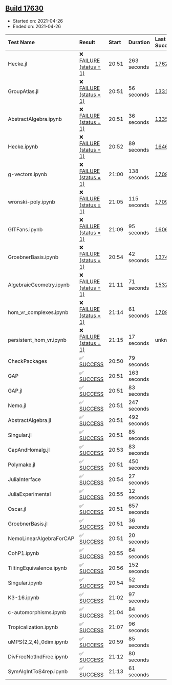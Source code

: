 ## [Build 17630](https://oscarci.mathematik.uni-kl.de/job/oscar/17630/)

* Started on: 2021-04-26
* Ended on: 2021-04-26

| Test Name    | Result | Start | Duration | Last Success | First Failure |
|:-------------|:-------|:------|:---------|:-------------|:--------------|
| Hecke.jl | ❌ [FAILURE (status = 1)](https://oscarci.mathematik.uni-kl.de/job/oscar/17630/artifact/logs/build-17630/Hecke.jl.log) | 20:51 | 263 seconds | [17629](https://oscarci.mathematik.uni-kl.de/job/oscar/17629/) | [17630](https://oscarci.mathematik.uni-kl.de/job/oscar/17630/) |
| GroupAtlas.jl | ❌ [FAILURE (status = 1)](https://oscarci.mathematik.uni-kl.de/job/oscar/17630/artifact/logs/build-17630/GroupAtlas.jl.log) | 20:51 | 56 seconds | [13311](https://oscarci.mathematik.uni-kl.de/job/oscar/13311/) | [13312](https://oscarci.mathematik.uni-kl.de/job/oscar/13312/) |
| AbstractAlgebra.ipynb | ❌ [FAILURE (status = 1)](https://oscarci.mathematik.uni-kl.de/job/oscar/17630/artifact/logs/build-17630/AbstractAlgebra.ipynb.log) | 20:51 | 36 seconds | [13355](https://oscarci.mathematik.uni-kl.de/job/oscar/13355/) | [13356](https://oscarci.mathematik.uni-kl.de/job/oscar/13356/) |
| Hecke.ipynb | ❌ [FAILURE (status = 1)](https://oscarci.mathematik.uni-kl.de/job/oscar/17630/artifact/logs/build-17630/Hecke.ipynb.log) | 20:52 | 89 seconds | [16463](https://oscarci.mathematik.uni-kl.de/job/oscar/16463/) | [16464](https://oscarci.mathematik.uni-kl.de/job/oscar/16464/) |
| g-vectors.ipynb | ❌ [FAILURE (status = 1)](https://oscarci.mathematik.uni-kl.de/job/oscar/17630/artifact/logs/build-17630/g-vectors.ipynb.log) | 21:00 | 138 seconds | [17099](https://oscarci.mathematik.uni-kl.de/job/oscar/17099/) | [17100](https://oscarci.mathematik.uni-kl.de/job/oscar/17100/) |
| wronski-poly.ipynb | ❌ [FAILURE (status = 1)](https://oscarci.mathematik.uni-kl.de/job/oscar/17630/artifact/logs/build-17630/wronski-poly.ipynb.log) | 21:05 | 115 seconds | [17098](https://oscarci.mathematik.uni-kl.de/job/oscar/17098/) | [17099](https://oscarci.mathematik.uni-kl.de/job/oscar/17099/) |
| GITFans.ipynb | ❌ [FAILURE (status = 1)](https://oscarci.mathematik.uni-kl.de/job/oscar/17630/artifact/logs/build-17630/GITFans.ipynb.log) | 21:09 | 95 seconds | [16068](https://oscarci.mathematik.uni-kl.de/job/oscar/16068/) | [16069](https://oscarci.mathematik.uni-kl.de/job/oscar/16069/) |
| GroebnerBasis.ipynb | ❌ [FAILURE (status = 1)](https://oscarci.mathematik.uni-kl.de/job/oscar/17630/artifact/logs/build-17630/GroebnerBasis.ipynb.log) | 20:54 | 42 seconds | [13748](https://oscarci.mathematik.uni-kl.de/job/oscar/13748/) | [13749](https://oscarci.mathematik.uni-kl.de/job/oscar/13749/) |
| AlgebraicGeometry.ipynb | ❌ [FAILURE (status = 1)](https://oscarci.mathematik.uni-kl.de/job/oscar/17630/artifact/logs/build-17630/AlgebraicGeometry.ipynb.log) | 21:11 | 71 seconds | [15322](https://oscarci.mathematik.uni-kl.de/job/oscar/15322/) | [15323](https://oscarci.mathematik.uni-kl.de/job/oscar/15323/) |
| hom_vr_complexes.ipynb | ❌ [FAILURE (status = 1)](https://oscarci.mathematik.uni-kl.de/job/oscar/17630/artifact/logs/build-17630/hom_vr_complexes.ipynb.log) | 21:14 | 61 seconds | [17099](https://oscarci.mathematik.uni-kl.de/job/oscar/17099/) | [17100](https://oscarci.mathematik.uni-kl.de/job/oscar/17100/) |
| persistent_hom_vr.ipynb | ❌ [FAILURE (status = 1)](https://oscarci.mathematik.uni-kl.de/job/oscar/17630/artifact/logs/build-17630/persistent_hom_vr.ipynb.log) | 21:15 | 17 seconds | unknown | unknown |
| CheckPackages | ✅ [SUCCESS](https://oscarci.mathematik.uni-kl.de/job/oscar/17630/artifact/logs/build-17630/CheckPackages.log) | 20:50 | 79 seconds |  |  |
| GAP | ✅ [SUCCESS](https://oscarci.mathematik.uni-kl.de/job/oscar/17630/artifact/logs/build-17630/GAP.log) | 20:51 | 163 seconds |  |  |
| GAP.jl | ✅ [SUCCESS](https://oscarci.mathematik.uni-kl.de/job/oscar/17630/artifact/logs/build-17630/GAP.jl.log) | 20:51 | 83 seconds |  |  |
| Nemo.jl | ✅ [SUCCESS](https://oscarci.mathematik.uni-kl.de/job/oscar/17630/artifact/logs/build-17630/Nemo.jl.log) | 20:51 | 247 seconds |  |  |
| AbstractAlgebra.jl | ✅ [SUCCESS](https://oscarci.mathematik.uni-kl.de/job/oscar/17630/artifact/logs/build-17630/AbstractAlgebra.jl.log) | 20:51 | 492 seconds |  |  |
| Singular.jl | ✅ [SUCCESS](https://oscarci.mathematik.uni-kl.de/job/oscar/17630/artifact/logs/build-17630/Singular.jl.log) | 20:51 | 85 seconds |  |  |
| CapAndHomalg.jl | ✅ [SUCCESS](https://oscarci.mathematik.uni-kl.de/job/oscar/17630/artifact/logs/build-17630/CapAndHomalg.jl.log) | 20:53 | 83 seconds |  |  |
| Polymake.jl | ✅ [SUCCESS](https://oscarci.mathematik.uni-kl.de/job/oscar/17630/artifact/logs/build-17630/Polymake.jl.log) | 20:51 | 450 seconds |  |  |
| JuliaInterface | ✅ [SUCCESS](https://oscarci.mathematik.uni-kl.de/job/oscar/17630/artifact/logs/build-17630/JuliaInterface.log) | 20:54 | 27 seconds |  |  |
| JuliaExperimental | ✅ [SUCCESS](https://oscarci.mathematik.uni-kl.de/job/oscar/17630/artifact/logs/build-17630/JuliaExperimental.log) | 20:55 | 12 seconds |  |  |
| Oscar.jl | ✅ [SUCCESS](https://oscarci.mathematik.uni-kl.de/job/oscar/17630/artifact/logs/build-17630/Oscar.jl.log) | 20:51 | 657 seconds |  |  |
| GroebnerBasis.jl | ✅ [SUCCESS](https://oscarci.mathematik.uni-kl.de/job/oscar/17630/artifact/logs/build-17630/GroebnerBasis.jl.log) | 20:51 | 36 seconds |  |  |
| NemoLinearAlgebraForCAP | ✅ [SUCCESS](https://oscarci.mathematik.uni-kl.de/job/oscar/17630/artifact/logs/build-17630/NemoLinearAlgebraForCAP.log) | 20:51 | 20 seconds |  |  |
| CohP1.ipynb | ✅ [SUCCESS](https://oscarci.mathematik.uni-kl.de/job/oscar/17630/artifact/logs/build-17630/CohP1.ipynb.log) | 20:55 | 64 seconds |  |  |
| TiltingEquivalence.ipynb | ✅ [SUCCESS](https://oscarci.mathematik.uni-kl.de/job/oscar/17630/artifact/logs/build-17630/TiltingEquivalence.ipynb.log) | 20:56 | 152 seconds |  |  |
| Singular.ipynb | ✅ [SUCCESS](https://oscarci.mathematik.uni-kl.de/job/oscar/17630/artifact/logs/build-17630/Singular.ipynb.log) | 20:54 | 52 seconds |  |  |
| K3-16.ipynb | ✅ [SUCCESS](https://oscarci.mathematik.uni-kl.de/job/oscar/17630/artifact/logs/build-17630/K3-16.ipynb.log) | 21:02 | 97 seconds |  |  |
| c-automorphisms.ipynb | ✅ [SUCCESS](https://oscarci.mathematik.uni-kl.de/job/oscar/17630/artifact/logs/build-17630/c-automorphisms.ipynb.log) | 21:04 | 84 seconds |  |  |
| Tropicalization.ipynb | ✅ [SUCCESS](https://oscarci.mathematik.uni-kl.de/job/oscar/17630/artifact/logs/build-17630/Tropicalization.ipynb.log) | 21:07 | 96 seconds |  |  |
| uMPS(2,2,4)_0dim.ipynb | ✅ [SUCCESS](https://oscarci.mathematik.uni-kl.de/job/oscar/17630/artifact/logs/build-17630/uMPS-2-2-4-_0dim.ipynb.log) | 20:59 | 85 seconds |  |  |
| DivFreeNotIndFree.ipynb | ✅ [SUCCESS](https://oscarci.mathematik.uni-kl.de/job/oscar/17630/artifact/logs/build-17630/DivFreeNotIndFree.ipynb.log) | 21:12 | 80 seconds |  |  |
| SymAlgIntToS4rep.ipynb | ✅ [SUCCESS](https://oscarci.mathematik.uni-kl.de/job/oscar/17630/artifact/logs/build-17630/SymAlgIntToS4rep.ipynb.log) | 21:13 | 61 seconds |  |  |
